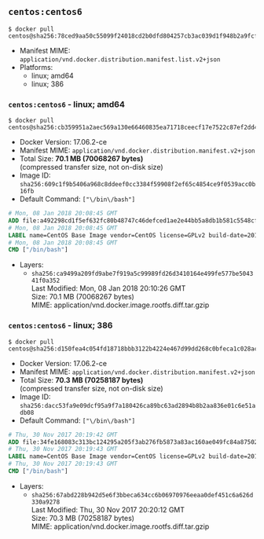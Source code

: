 ## `centos:centos6`

```console
$ docker pull centos@sha256:78ced9aa50c55099f24018cd2b0dfd804257cb3ac039d1f948b2a9fcf4dad9ee
```

-	Manifest MIME: `application/vnd.docker.distribution.manifest.list.v2+json`
-	Platforms:
	-	linux; amd64
	-	linux; 386

### `centos:centos6` - linux; amd64

```console
$ docker pull centos@sha256:cb359951a2aec569a130e66460835ea71718ceecf17e7522c87ef2dd418803f8
```

-	Docker Version: 17.06.2-ce
-	Manifest MIME: `application/vnd.docker.distribution.manifest.v2+json`
-	Total Size: **70.1 MB (70068267 bytes)**  
	(compressed transfer size, not on-disk size)
-	Image ID: `sha256:609c1f9b5406a968c8ddeef0cc3384f59908f2ef65c4854ce9f0539acc0b16fb`
-	Default Command: `["\/bin\/bash"]`

```dockerfile
# Mon, 08 Jan 2018 20:08:45 GMT
ADD file:a492298cd1f5ef632fc80b48747c46defced1ae2e44bb5a8db1b581c5548cf02 in / 
# Mon, 08 Jan 2018 20:08:45 GMT
LABEL name=CentOS Base Image vendor=CentOS license=GPLv2 build-date=20180107
# Mon, 08 Jan 2018 20:08:45 GMT
CMD ["/bin/bash"]
```

-	Layers:
	-	`sha256:ca9499a209fd9abe7f919a5c99989fd26d3410164e499fe577be504341f0a352`  
		Last Modified: Mon, 08 Jan 2018 20:10:26 GMT  
		Size: 70.1 MB (70068267 bytes)  
		MIME: application/vnd.docker.image.rootfs.diff.tar.gzip

### `centos:centos6` - linux; 386

```console
$ docker pull centos@sha256:d150fea4c054fd18718bbb3122b4224e467d99dd268c0bfeca1c028ac9adc900
```

-	Docker Version: 17.06.2-ce
-	Manifest MIME: `application/vnd.docker.distribution.manifest.v2+json`
-	Total Size: **70.3 MB (70258187 bytes)**  
	(compressed transfer size, not on-disk size)
-	Image ID: `sha256:dacc53fa9e09dcf95a9f7a180426ca89bc63ad2894b8b2aa836e01c6e51adb08`
-	Default Command: `["\/bin\/bash"]`

```dockerfile
# Thu, 30 Nov 2017 20:19:42 GMT
ADD file:34fe168083c313bc124295a205f3ab276fb5873a83ac160ae049fc84a87502b9 in / 
# Thu, 30 Nov 2017 20:19:43 GMT
LABEL name=CentOS Base Image vendor=CentOS license=GPLv2 build-date=20171129
# Thu, 30 Nov 2017 20:19:43 GMT
CMD ["/bin/bash"]
```

-	Layers:
	-	`sha256:67abd228b942d5e6f3bbeca634cc6b06970976eeaa0def451c6a626d330a9278`  
		Last Modified: Thu, 30 Nov 2017 20:20:12 GMT  
		Size: 70.3 MB (70258187 bytes)  
		MIME: application/vnd.docker.image.rootfs.diff.tar.gzip
